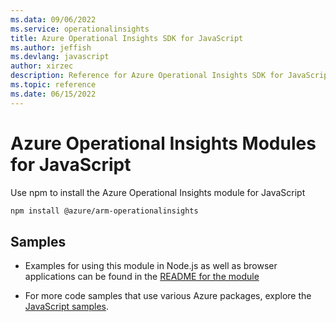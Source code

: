 ```yaml
---
ms.data: 09/06/2022
ms.service: operationalinsights
title: Azure Operational Insights SDK for JavaScript
ms.author: jeffish
ms.devlang: javascript
author: xirzec
description: Reference for Azure Operational Insights SDK for JavaScript
ms.topic: reference
ms.date: 06/15/2022
---
```

# Azure Operational Insights Modules for JavaScript

Use npm to install the Azure Operational Insights module for JavaScript

```bash
npm install @azure/arm-operationalinsights
```

## Samples

* Examples for using this module in Node.js as well as browser applications can be found in the [README for the module](https://www.npmjs.com/package/@azure/arm-operationalinsights)

* For more code samples that use various Azure packages, explore the [JavaScript samples](https://docs.microsoft.com/samples/browse/?languages=javascript).